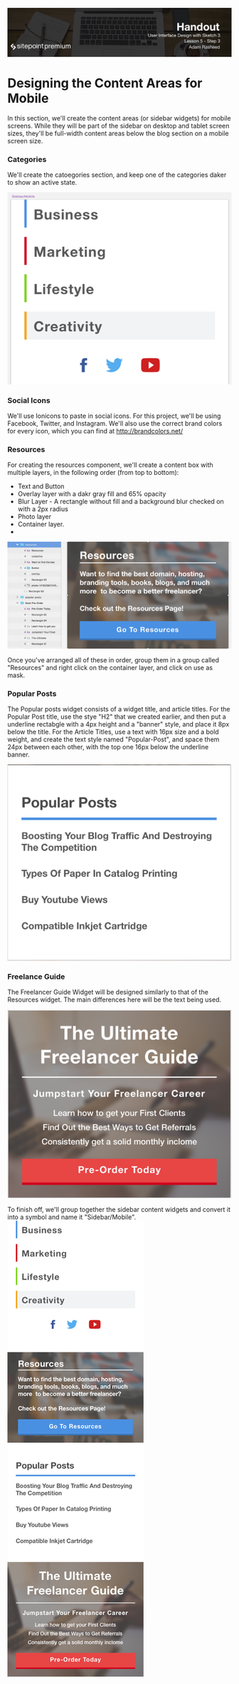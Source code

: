 ![](User_Interface_Design_with_Sketch_3_handouts/headings/5.3.png)

# Designing the Content Areas for Mobile

In this section, we'll create the content areas (or sidebar widgets) for mobile screens. While they will be part of the sidebar on desktop and tablet screen sizes, they'll be full-width content areas below the blog section on a mobile screen size.

### Categories
We'll create the catoegories section, and keep one of the categories daker to show an active state.

![](User_Interface_Design_with_Sketch_3_handouts/5-3-categories.png)

### Social Icons
We'll use Ionicons to paste in social icons. For this project, we'll be using Facebook, Twitter, and Instagram. We'll also use the correct brand colors for every icon, which you can find at http://brandcolors.net/

### Resources

For creating the resources component, we'll create a content box with multiple layers, in the following order (from top to bottom):
- Text and Button
- Overlay layer with a dakr gray fill and 65% opacity
- Blur Layer - A rectangle without fill and a background blur checked on with a 2px radius
- Photo layer
- Container layer.
- 
![](User_Interface_Design_with_Sketch_3_handouts/5-3-Resources.png)

Once you've arranged all of these in order, group them in a group called "Resources" and right click on the container layer, and click on use as mask.

### Popular Posts
The Popular posts widget consists of a widget title, and article titles. For the Popular Post title, use the stye "H2" that we created earlier, and then put a underline rectabgle with a 4px height and a "banner" style, and place it 8px below the title. For the Article Titles, use a text with 16px size and a bold weight, and create the text style named "Popular-Post", and space them 24px between each other, with the top one 16px below the underline banner.

![](User_Interface_Design_with_Sketch_3_handouts/5-3-Popular-Posts.png)

### Freelance Guide
The Freelancer Guide Widget will be designed similarly to that of the Resources widget. The main differences here will be the text being used.

![](User_Interface_Design_with_Sketch_3_handouts/5-3-Ultimate-Guide.png)

To finish off, we'll group together the sidebar content widgets and convert it into a symbol and name it "Sidebar/Mobile".
![](User_Interface_Design_with_Sketch_3_handouts/5-3-Sidebar-Mobile.png)
